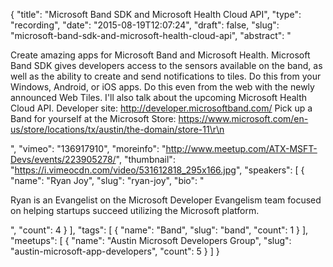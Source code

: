 {
  "title": "Microsoft Band SDK and Microsoft Health Cloud API",
  "type": "recording",
  "date": "2015-08-19T12:07:24",
  "draft": false,
  "slug": "microsoft-band-sdk-and-microsoft-health-cloud-api",
  "abstract": "<p>Create amazing apps for Microsoft Band and Microsoft Health. Microsoft Band SDK gives developers access to the sensors available on the band, as well as the ability to create and send notifications to tiles. Do this from your Windows, Android, or iOS apps. Do this even from the web with the newly announced Web Tiles. I'll also talk about the upcoming Microsoft Health Cloud API. Developer site: http://developer.microsoftband.com/ Pick up a Band for yourself at the Microsoft Store: https://www.microsoft.com/en-us/store/locations/tx/austin/the-domain/store-11\r\n</p>",
  "vimeo": "136917910",
  "moreinfo": "http://www.meetup.com/ATX-MSFT-Devs/events/223905278/",
  "thumbnail": "https://i.vimeocdn.com/video/531612818_295x166.jpg",
  "speakers": [
    {
      "name": "Ryan Joy",
      "slug": "ryan-joy",
      "bio": "<p>Ryan is an Evangelist on the Microsoft Developer Evangelism team focused on helping startups succeed utilizing the Microsoft platform. </p>",
      "count": 4
    }
  ],
  "tags": [
    {
      "name": "Band",
      "slug": "band",
      "count": 1
    }
  ],
  "meetups": [
    {
      "name": "Austin Microsoft Developers Group",
      "slug": "austin-microsoft-app-developers",
      "count": 5
    }
  ]
}